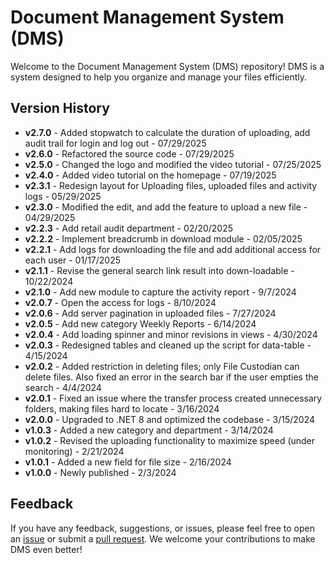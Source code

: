 # Document Management System (DMS)

Welcome to the Document Management System (DMS) repository! DMS is a system designed to help you organize and manage your files efficiently.

## Version History

- **v2.7.0** - Added stopwatch to calculate the duration of uploading, add audit trail for login and log out - 07/29/2025
- **v2.6.0** - Refactored the source code - 07/29/2025
- **v2.5.0** - Changed the logo and modified the video tutorial - 07/25/2025
- **v2.4.0** - Added video tutorial on the homepage - 07/19/2025
- **v2.3.1** - Redesign layout for Uploading files, uploaded files and activity logs - 05/29/2025
- **v2.3.0** - Modified the edit, and add the feature to upload a new file - 04/29/2025
- **v2.2.3** - Add retail audit department - 02/20/2025
- **v2.2.2** - Implement breadcrumb in download module - 02/05/2025
- **v2.2.1** - Add logs for downloading the file and add additional access for each user - 01/17/2025
- **v2.1.1** - Revise the general search link result into down-loadable - 10/22/2024
- **v2.1.0** - Add new module to capture the activity report - 9/7/2024
- **v2.0.7** - Open the access for logs - 8/10/2024
- **v2.0.6** - Add server pagination in uploaded files - 7/27/2024
- **v2.0.5** - Add new category Weekly Reports - 6/14/2024
- **v2.0.4** - Add loading spinner and minor revisions in views - 4/30/2024
- **v2.0.3** - Redesigned tables and cleaned up the script for data-table - 4/15/2024
- **v2.0.2** - Added restriction in deleting files; only File Custodian can delete files. Also fixed an error in the search bar if the user empties the search - 4/4/2024
- **v2.0.1** - Fixed an issue where the transfer process created unnecessary folders, making files hard to locate - 3/16/2024
- **v2.0.0** - Upgraded to .NET 8 and optimized the codebase - 3/15/2024
- **v1.0.3** - Added a new category and department - 3/14/2024
- **v1.0.2** - Revised the uploading functionality to maximize speed (under monitoring) - 2/21/2024
- **v1.0.1** - Added a new field for file size - 2/16/2024
- **v1.0.0** - Newly published - 2/3/2024

## Feedback

If you have any feedback, suggestions, or issues, please feel free to open an [issue](https://github.com/azhadolfo/DMS/issues) or submit a [pull request](https://github.com/azhadolfo/DMS/pulls). We welcome your contributions to make DMS even better!
